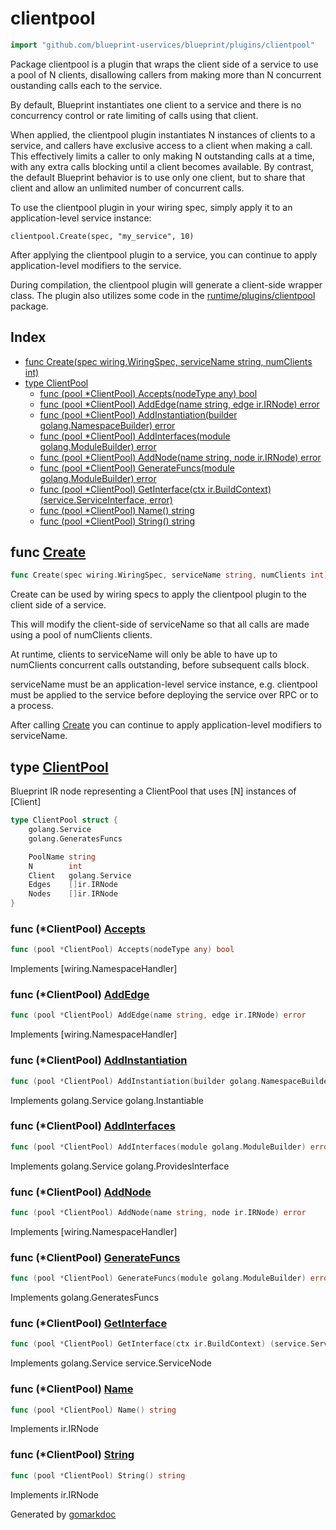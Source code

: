 <!-- Code generated by gomarkdoc. DO NOT EDIT -->

# clientpool

```go
import "github.com/blueprint-uservices/blueprint/plugins/clientpool"
```

Package clientpool is a plugin that wraps the client side of a service to use a pool of N clients, disallowing callers from making more than N concurrent oustanding calls each to the service.

By default, Blueprint instantiates one client to a service and there is no concurrency control or rate limiting of calls using that client.

When applied, the clientpool plugin instantiates N instances of clients to a service, and callers have exclusive access to a client when making a call. This effectively limits a caller to only making N outstanding calls at a time, with any extra calls blocking until a client becomes available. By contrast, the default Blueprint behavior is to use only one client, but to share that client and allow an unlimited number of concurrent calls.

To use the clientpool plugin in your wiring spec, simply apply it to an application\-level service instance:

```
clientpool.Create(spec, "my_service", 10)
```

After applying the clientpool plugin to a service, you can continue to apply application\-level modifiers to the service.

During compilation, the clientpool plugin will generate a client\-side wrapper class. The plugin also utilizes some code in the [runtime/plugins/clientpool](<https://github.com/Blueprint-uServices/blueprint/tree/main/runtime/plugins/clientpool>) package.

## Index

- [func Create\(spec wiring.WiringSpec, serviceName string, numClients int\)](<#Create>)
- [type ClientPool](<#ClientPool>)
  - [func \(pool \*ClientPool\) Accepts\(nodeType any\) bool](<#ClientPool.Accepts>)
  - [func \(pool \*ClientPool\) AddEdge\(name string, edge ir.IRNode\) error](<#ClientPool.AddEdge>)
  - [func \(pool \*ClientPool\) AddInstantiation\(builder golang.NamespaceBuilder\) error](<#ClientPool.AddInstantiation>)
  - [func \(pool \*ClientPool\) AddInterfaces\(module golang.ModuleBuilder\) error](<#ClientPool.AddInterfaces>)
  - [func \(pool \*ClientPool\) AddNode\(name string, node ir.IRNode\) error](<#ClientPool.AddNode>)
  - [func \(pool \*ClientPool\) GenerateFuncs\(module golang.ModuleBuilder\) error](<#ClientPool.GenerateFuncs>)
  - [func \(pool \*ClientPool\) GetInterface\(ctx ir.BuildContext\) \(service.ServiceInterface, error\)](<#ClientPool.GetInterface>)
  - [func \(pool \*ClientPool\) Name\(\) string](<#ClientPool.Name>)
  - [func \(pool \*ClientPool\) String\(\) string](<#ClientPool.String>)


<a name="Create"></a>
## func [Create](<https://github.com/blueprint-uservices/blueprint/blob/main/plugins/clientpool/wiring.go#L44>)

```go
func Create(spec wiring.WiringSpec, serviceName string, numClients int)
```

Create can be used by wiring specs to apply the clientpool plugin to the client side of a service.

This will modify the client\-side of serviceName so that all calls are made using a pool of numClients clients.

At runtime, clients to serviceName will only be able to have up to numClients concurrent calls outstanding, before subsequent calls block.

serviceName must be an application\-level service instance, e.g. clientpool must be applied to the service before deploying the service over RPC or to a process.

After calling [Create](<#Create>) you can continue to apply application\-level modifiers to serviceName.

<a name="ClientPool"></a>
## type [ClientPool](<https://github.com/blueprint-uservices/blueprint/blob/main/plugins/clientpool/ir.go#L18-L27>)

Blueprint IR node representing a ClientPool that uses \[N\] instances of \[Client\]

```go
type ClientPool struct {
    golang.Service
    golang.GeneratesFuncs

    PoolName string
    N        int
    Client   golang.Service
    Edges    []ir.IRNode
    Nodes    []ir.IRNode
}
```

<a name="ClientPool.Accepts"></a>
### func \(\*ClientPool\) [Accepts](<https://github.com/blueprint-uservices/blueprint/blob/main/plugins/clientpool/wiring.go#L74>)

```go
func (pool *ClientPool) Accepts(nodeType any) bool
```

Implements \[wiring.NamespaceHandler\]

<a name="ClientPool.AddEdge"></a>
### func \(\*ClientPool\) [AddEdge](<https://github.com/blueprint-uservices/blueprint/blob/main/plugins/clientpool/wiring.go#L80>)

```go
func (pool *ClientPool) AddEdge(name string, edge ir.IRNode) error
```

Implements \[wiring.NamespaceHandler\]

<a name="ClientPool.AddInstantiation"></a>
### func \(\*ClientPool\) [AddInstantiation](<https://github.com/blueprint-uservices/blueprint/blob/main/plugins/clientpool/ir.go#L116>)

```go
func (pool *ClientPool) AddInstantiation(builder golang.NamespaceBuilder) error
```

Implements golang.Service golang.Instantiable

<a name="ClientPool.AddInterfaces"></a>
### func \(\*ClientPool\) [AddInterfaces](<https://github.com/blueprint-uservices/blueprint/blob/main/plugins/clientpool/ir.go#L54>)

```go
func (pool *ClientPool) AddInterfaces(module golang.ModuleBuilder) error
```

Implements golang.Service golang.ProvidesInterface

<a name="ClientPool.AddNode"></a>
### func \(\*ClientPool\) [AddNode](<https://github.com/blueprint-uservices/blueprint/blob/main/plugins/clientpool/wiring.go#L86>)

```go
func (pool *ClientPool) AddNode(name string, node ir.IRNode) error
```

Implements \[wiring.NamespaceHandler\]

<a name="ClientPool.GenerateFuncs"></a>
### func \(\*ClientPool\) [GenerateFuncs](<https://github.com/blueprint-uservices/blueprint/blob/main/plugins/clientpool/ir.go#L67>)

```go
func (pool *ClientPool) GenerateFuncs(module golang.ModuleBuilder) error
```

Implements golang.GeneratesFuncs

<a name="ClientPool.GetInterface"></a>
### func \(\*ClientPool\) [GetInterface](<https://github.com/blueprint-uservices/blueprint/blob/main/plugins/clientpool/ir.go#L48>)

```go
func (pool *ClientPool) GetInterface(ctx ir.BuildContext) (service.ServiceInterface, error)
```

Implements golang.Service service.ServiceNode

<a name="ClientPool.Name"></a>
### func \(\*ClientPool\) [Name](<https://github.com/blueprint-uservices/blueprint/blob/main/plugins/clientpool/ir.go#L30>)

```go
func (pool *ClientPool) Name() string
```

Implements ir.IRNode

<a name="ClientPool.String"></a>
### func \(\*ClientPool\) [String](<https://github.com/blueprint-uservices/blueprint/blob/main/plugins/clientpool/ir.go#L35>)

```go
func (pool *ClientPool) String() string
```

Implements ir.IRNode

Generated by [gomarkdoc](<https://github.com/princjef/gomarkdoc>)
